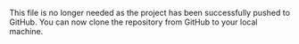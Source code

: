 This file is no longer needed as the project has been successfully pushed to GitHub. You can now clone the repository from GitHub to your local machine.